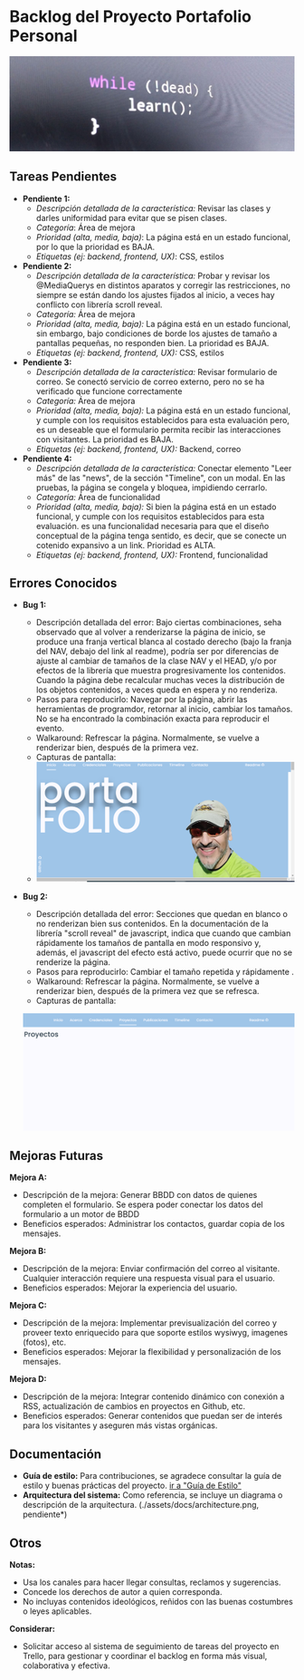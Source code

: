 # Backlog del Proyecto Portafolio Personal

![1723517452622](image/t2d/1723517452622.png)

## Tareas Pendientes

* **Pendiente 1:**
  * *Descripción detallada de la característica:* Revisar las clases y darles uniformidad para evitar que se pisen clases.
  * *Categoría*: Área de mejora
  * *Prioridad (alta, media, baja)*: La página está en un estado funcional, por lo que la prioridad es BAJA.
  * *Etiquetas (ej: backend, frontend, UX)*: CSS, estilos
* **Pendiente 2:**
  * *Descripción detallada de la característica:* Probar y revisar los @MediaQuerys en distintos aparatos y corregir las restricciones, no siempre se están dando los ajustes fijados al inicio, a veces hay conflicto con librería scroll reveal.
  * *Categoría:* Área de mejora
  * *Prioridad (alta, media, baja):* La página está en un estado funcional, sin embargo, bajo condiciones de borde los ajustes de tamaño a pantallas pequeñas, no responden bien. La prioridad es BAJA.
  * *Etiquetas (ej: backend, frontend, UX):* CSS, estilos
* **Pendiente 3:**
  * *Descripción detallada de la característica:*  Revisar formulario de correo. Se conectó servicio de correo externo, pero no se ha verificado que funcione correctamente
  * *Categoría:* Área de mejora
  * *Prioridad (alta, media, baja):* La página está en un estado funcional, y cumple con los requisitos establecidos para esta evaluación pero, es un deseable que el formulario permita recibir las interacciones con visitantes. La prioridad es BAJA.
  * *Etiquetas (ej: backend, frontend, UX):* Backend, correo
* **Pendiente 4:**
  * *Descripción detallada de la característica:*  Conectar elemento "Leer más" de las "news", de la sección "Timeline", con un modal. En las pruebas, la página se congela  y bloquea, impidiendo cerrarlo.
  * *Categoría:* Área de funcionalidad
  * *Prioridad (alta, media, baja):*  Si bien la página está en un estado funcional, y cumple con los requisitos establecidos para esta evaluación. es una funcionalidad necesaria para que el diseño conceptual de la página tenga sentido, es decir, que se conecte un cotenido expansivo a un link. Prioridad es ALTA.
  * *Etiquetas (ej: backend, frontend, UX):* Frontend, funcionalidad

## Errores Conocidos

* **Bug 1:**

  * Descripción detallada del error: Bajo ciertas combinaciones, seha observado que al volver a renderizarse la página de inicio, se produce una franja vertical blanca al costado derecho (bajo la franja del NAV, debajo del link al readme), podría ser por diferencias de ajuste al cambiar de tamaños de la clase NAV y el HEAD,  y/o por efectos de la librería que muestra progresivamente los contenidos. Cuando la página debe recalcular muchas veces la distribución de los objetos contenidos, a veces queda en espera y no renderiza.
  * Pasos para reproducirlo: Navegar por la página, abrir las herramientas de programdor, retornar al inicio, cambiar los tamaños. No se ha encontrado la combinación exacta para reproducir el evento.
  * Walkaround: Refrescar la página. Normalmente, se vuelve a renderizar bien, después de la primera vez.
  * Capturas de pantalla:
  * ![1723511989225](image/t2d/1723511989225.png)
* **Bug 2:**

  * Descripción detallada del error: Secciones que quedan en blanco o no renderizan bien sus contenidos. En la documentación de la librería "scroll reveal" de javascript, indica que cuando que cambian rápidamente los tamaños de pantalla en modo responsivo y, además, el javascript del efecto está activo, puede ocurrir que no se renderize la página.
  * Pasos para reproducirlo: Cambiar el tamaño repetida y rápidamente .
  * Walkaround: Refrescar la página. Normalmente, se vuelve a renderizar bien, después de la primera vez que se refresca.
  * Capturas de pantalla:

  ![1723409066303](image/t2d/1723409066303.png)

## Mejoras Futuras


**Mejora A:**

* Descripción de la mejora:  Generar BBDD con datos de quienes completen el formulario. Se espera poder conectar los datos del formulario a un motor de BBDD
* Beneficios esperados: Administrar los contactos, guardar copia de los mensajes.


**Mejora B:**

* Descripción de la mejora:  Enviar confirmación del correo al visitante. Cualquier interacción requiere una respuesta visual para el usuario.
* Beneficios esperados: Mejorar la experiencia del usuario.


**Mejora C:**

* Descripción de la mejora:  Implementar previsualización del correo y proveer texto enriquecido para que soporte estilos wysiwyg, imagenes (fotos), etc.
* Beneficios esperados: Mejorar la flexibilidad y personalización de los mensajes.


**Mejora D:**

* Descripción de la mejora:  Integrar contenido dinámico con conexión a RSS, actualización de cambios en proyectos en Github, etc.
* Beneficios esperados: Generar contenidos que puedan ser de interés para los visitantes y aseguren más vistas orgánicas.


## Documentación

* **Guía de estilo:** Para contribuciones, se agradece consultar la guía de estilo y buenas prácticas del proyecto. [ir a &#34;Guía de Estilo&#34;](buenasPracticas.md)
* **Arquitectura del sistema:** Como referencia, se incluye un diagrama o descripción de la arquitectura. (./assets/docs/architecture.png, pendiente\*)

## Otros

**Notas:**

* Usa los canales para hacer llegar consultas, reclamos y sugerencias.
* Concede los derechos de autor a quien corresponda.
* No incluyas contenidos ideológicos, reñidos con las buenas costumbres o leyes aplicables.

**Considerar:**

* Solicitar acceso al sistema de seguimiento de tareas del proyecto en Trello, para gestionar y coordinar el backlog en forma más visual, colaborativa y efectiva.
